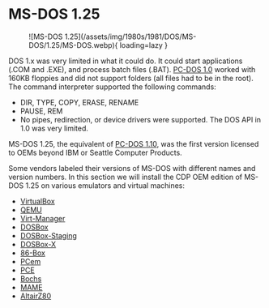 # MS-DOS 1.25

<figure markdown>
![MS-DOS 1.25](/assets/img/1980s/1981/DOS/MS-DOS/1.25/MS-DOS.webp){ loading=lazy }
</figure>

DOS 1.x was very limited in what it could do. It could start applications (.COM and .EXE), and process batch files (.BAT). [PC-DOS 1.0](/1980s/1981/DOS/PC-DOS/1.10/) worked with 160KB floppies and did not support folders (all files had to be in the root). The command interpreter supported the following commands:

- DIR, TYPE, COPY, ERASE, RENAME
- PAUSE, REM
- No pipes, redirection, or device drivers were supported. The DOS API in 1.0 was very limited.

MS-DOS 1.25, the equivalent of [PC-DOS 1.10](/1980s/1981/DOS/PC-DOS/1.10/), was the first version licensed to OEMs beyond IBM or Seattle Computer Products.

Some vendors labeled their versions of MS-DOS with different names and version numbers. In this section we will install the CDP OEM edition of MS-DOS 1.25 on various emulators and virtual machines:

- [VirtualBox](virtualbox)
- [QEMU](qemu)
- [Virt-Manager](virt-manager)
- [DOSBox](dosbox)
- [DOSBox-Staging](dosbox-staging)
- [DOSBox-X](dosbox-x)
- [86-Box](86box)
- [PCem](pcem)
- [PCE](pce)
- [Bochs](bochs)
- [MAME](mame)
- [AltairZ80](altairz80)
